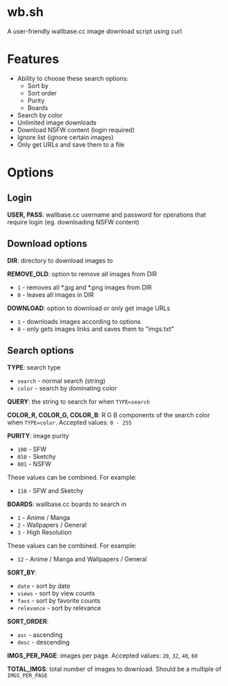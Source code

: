 wb.sh
=====

A user-friendly wallbase.cc image download script using curl

Features
========

- Ability to choose these search options:
	- Sort by
	- Sort order
	- Purity
	- Boards
- Search by color
- Unlimited image downloads
- Download NSFW content (login required)
- Ignore list (ignore certain images)
- Only get URLs and save them to a file

Options
=======

Login
-----

**USER, PASS**:
wallbase.cc username and password for operations that require login (eg. downloading NSFW content)

Download options
----------------

**DIR**:
directory to download images to

**REMOVE_OLD**:
option to remove all images from DIR
- `1` - removes all *.jpg and *.png images from DIR
- `0` - leaves all images in DIR

**DOWNLOAD**:
option to download or only get image URLs
- `1` - downloads images according to options
- `0` - only gets images links and saves them to "imgs.txt"

Search options
--------------

**TYPE**:
search type
- `search` - normal search (string)
- `color` - search by dominating color

**QUERY**:
the string to search for when `TYPE=search`

**COLOR_R, COLOR_G, COLOR_B**:
R G B components of the search color when `TYPE=color`. Accepted values: `0 - 255`

**PURITY**:
image purity
- `100` - SFW
- `010` - Sketchy
- `001` - NSFW

These values can be combined. For example:
- `110` - SFW and Sketchy

**BOARDS**:
wallbase.cc boards to search in
- `1` - Anime / Manga
- `2` - Wallpapers / General
- `3` - High Resolution

These values can be combined. For example:
- `12` - Anime / Manga and Wallpapers / General

**SORT_BY**:
- `date` - sort by date
- `views` - sort by view counts
- `favs` - sort by favorite counts
- `relevance` - sort by relevance

**SORT_ORDER**:
- `asc` - ascending
- `desc` - descending

**IMGS_PER_PAGE**:
images per page. Accepted values: `20`, `32`, `40`, `60`

**TOTAL_IMGS**:
total number of images to download. Should be a multiple of `IMGS_PER_PAGE`